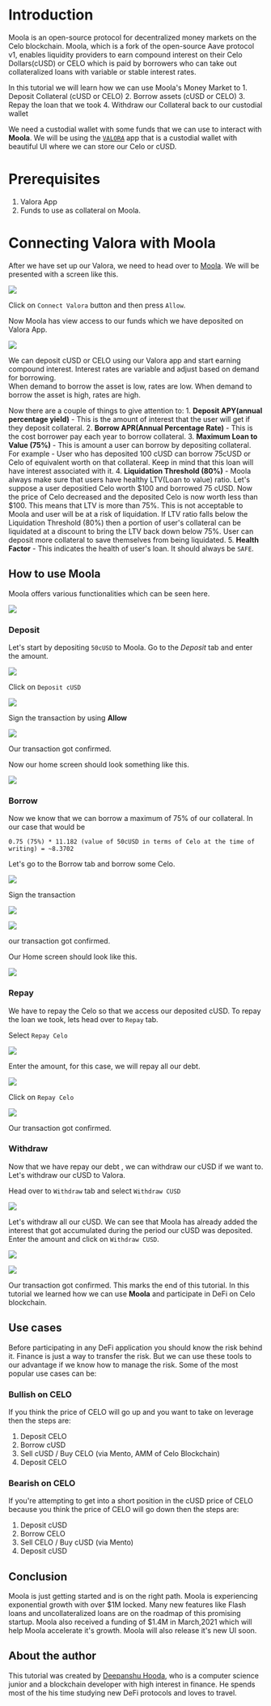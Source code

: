 # Introduction

Moola is an open-source protocol for decentralized money markets on the Celo blockchain. Moola, which is a fork of the open-source Aave protocol v1, enables liquidity providers to earn compound interest on their Celo Dollars\(cUSD\) or CELO which is paid by borrowers who can take out collateralized loans with variable or stable interest rates.

In this tutorial we will learn how we can use Moola's Money Market to 1. Deposit Collateral \(cUSD or CELO\) 2. Borrow assets \(cUSD or CELO\) 3. Repay the loan that we took 4. Withdraw our Collateral back to our custodial wallet

We need a custodial wallet with some funds that we can use to interact with **Moola**. We will be using the [`VALORA`](https://valoraapp.com/) app that is a custodial wallet with beautiful UI where we can store our Celo or cUSD.

# Prerequisites

1. Valora App
2. Funds to use as collateral on Moola.

# Connecting Valora with Moola

After we have set up our Valora, we need to head over to [Moola](https://app.moola.market/#/welcome). We will be presented with a screen like this.

![](https://imgur.com/0rayIk4.png)

Click on `Connect Valora` button and then press `Allow`.

Now Moola has view access to our funds which we have deposited on Valora App.

![](https://imgur.com/HXKeUlh.png)

We can deposit cUSD or CELO using our Valora app and start earning compound interest. Interest rates are variable and adjust based on demand for borrowing.  
When demand to borrow the asset is low, rates are low. When demand to borrow the asset is high, rates are high.

Now there are a couple of things to give attention to: 1. **Deposit APY\(annual percentage yield\)** - This is the amount of interest that the user will get if they deposit collateral. 2. **Borrow APR\(Annual Percentage Rate\)** - This is the cost borrower pay each year to borrow collateral. 3. **Maximum Loan to Value \(75%\)** - This is amount a user can borrow by depositing collateral. For example - User who has deposited 100 cUSD can borrow 75cUSD or Celo of equivalent worth on that collateral. Keep in mind that this loan will have interest associated with it. 4. **Liquidation Threshold \(80%\)** - Moola always make sure that users have healthy LTV\(Loan to value\) ratio. Let's suppose a user depositied Celo worth $100 and borrowed 75 cUSD. Now the price of Celo decreased and the deposited Celo is now worth less than $100. This means that LTV is more than 75%. This is not acceptable to Moola and user will be at a risk of liquidation. If LTV ratio falls below the Liquidation Threshold \(80%\) then a portion of user's collateral can be liquidated at a discount to bring the LTV back down below 75%. User can deposit more collateral to save themselves from being liquidated. 5. **Health Factor** - This indicates the health of user's loan. It should always be `SAFE`.

## How to use Moola

Moola offers various functionalities which can be seen here.

![](https://imgur.com/QmofT81.png)

### Deposit

Let's start by depositing `50cUSD` to Moola. Go to the _Deposit_ tab and enter the amount.

![](https://imgur.com/JGCQwc8.png)

Click on `Deposit cUSD`

![](https://imgur.com/9wAgbLu.png)

Sign the transaction by using **Allow**

![](https://imgur.com/ItsMXwH.png)

Our transaction got confirmed.

Now our home screen should look something like this.

![](https://imgur.com/tLiyGUc.png)

### Borrow

Now we know that we can borrow a maximum of 75% of our collateral. In our case that would be

```text
0.75 (75%) * 11.182 (value of 50cUSD in terms of Celo at the time of writing) = ~8.3702
```

Let's go to the Borrow tab and borrow some Celo.

![](https://imgur.com/804sw9e.png)

Sign the transaction

![](https://imgur.com/QuQlhHa.png)

![](https://imgur.com/YLIf6R8.png)

our transaction got confirmed.

Our Home screen should look like this.

![](https://imgur.com/3KRoWsA.png)

### Repay

We have to repay the Celo so that we access our deposited cUSD. To repay the loan we took, lets head over to `Repay` tab.

Select `Repay Celo`

![](https://imgur.com/f4ALBkm.png)

Enter the amount, for this case, we will repay all our debt.

![](https://imgur.com/LFI5mt7.png)

Click on `Repay Celo`

![](https://imgur.com/KFlxP4n.png)

Our transaction got confirmed.

### Withdraw

Now that we have repay our debt , we can withdraw our cUSD if we want to. Let's withdraw our cUSD to Valora.

Head over to `Withdraw` tab and select `Withdraw CUSD`

![](https://imgur.com/sqc4Sw1.png)

Let's withdraw all our cUSD. We can see that Moola has already added the interest that got accumulated during the period our cUSD was deposited. Enter the amount and click on `Withdraw CUSD`.

![](https://imgur.com/PFAhsNz.png)

![](https://imgur.com/o6yEbeC.png)

Our transaction got confirmed. This marks the end of this tutorial. In this tutorial we learned how we can use **Moola** and participate in DeFi on Celo blockchain.

## Use cases

Before participating in any DeFi application you should know the risk behind it. Finance is just a way to transfer the risk. But we can use these tools to our advantage if we know how to manage the risk. Some of the most popular use cases can be:

### Bullish on CELO

If you think the price of CELO will go up and you want to take on leverage then the steps are:

1. Deposit CELO
2. Borrow cUSD 
3. Sell cUSD / Buy CELO \(via Mento, AMM of Celo Blockchain\)
4. Deposit CELO 

### Bearish on CELO

If you're attempting to get into a short position in the cUSD price of CELO because you think the price of CELO will go down then the steps are:

1. Deposit cUSD
2. Borrow CELO 
3. Sell CELO / Buy cUSD  \(via Mento\)
4. Deposit cUSD

## Conclusion

Moola is just getting started and is on the right path. Moola is experiencing exponential growth with over $1M locked. Many new features like Flash loans and uncollateralized loans are on the roadmap of this promising startup. Moola also received a funding of $1.4M in March,2021 which will help Moola accelerate it's growth. Moola will also release it's new UI soon.

## About the author

This tutorial was created by [Deepanshu Hooda](https://github.com/gitofdeepanshu/), who is a computer science junior and a blockchain developer with high interest in finance. He spends most of the his time studying new DeFi protocols and loves to travel.